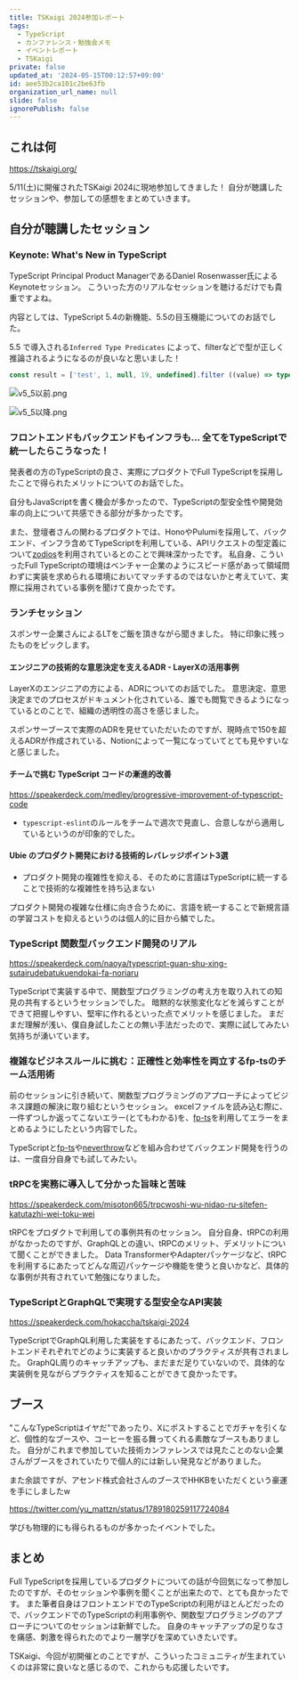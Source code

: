 ```yaml
---
title: TSKaigi 2024参加レポート
tags:
  - TypeScript
  - カンファレンス・勉強会メモ
  - イベントレポート
  - TSKaigi
private: false
updated_at: '2024-05-15T00:12:57+09:00'
id: aee53b2ca101c2be63fb
organization_url_name: null
slide: false
ignorePublish: false
---
```

## これは何

https://tskaigi.org/

5/11(土)に開催されたTSKaigi 2024に現地参加してきました！
自分が聴講したセッションや、参加しての感想をまとめていきます。

## 自分が聴講したセッション

### Keynote: What's New in TypeScript

TypeScript Principal Product ManagerであるDaniel Rosenwasser氏によるKeynoteセッション。
こういった方のリアルなセッションを聴けるだけでも貴重ですよね。

内容としては、TypeScript 5.4の新機能、5.5の目玉機能についてのお話でした。

5.5 で導入される`Inferred Type Predicates` によって、filterなどで型が正しく推論されるようになるのが良いなと思いました！

```typescript
const result = ['test', 1, null, 19, undefined].filter ((value) => typeof value === 'number')
```

![v5_5以前.png](https://qiita-image-store.s3.ap-northeast-1.amazonaws.com/0/166596/1bb95626-ad9b-168c-4ef9-a0105a25d70d.png)

![v5_5以降.png](https://qiita-image-store.s3.ap-northeast-1.amazonaws.com/0/166596/08ad86bf-b4a8-d454-5ac9-8bb7de8aea3d.png)

### フロントエンドもバックエンドもインフラも… 全てをTypeScriptで統一したらこうなった！

発表者の方のTypeScriptの良さ、実際にプロダクトでFull TypeScriptを採用したことで得られたメリットについてのお話でした。

自分もJavaScriptを書く機会が多かったので、TypeScriptの型安全性や開発効率の向上について共感できる部分が多かったです。

また、登壇者さんの関わるプロダクトでは、HonoやPulumiを採用して、バックエンド、インフラ含めてTypeScriptを利用している、APIリクエストの型定義について[zodios](https://www.zodios.org/)を利用されているとのことで興味深かったです。
私自身、こういったFull TypeScriptの環境はベンチャー企業のようにスピード感があって領域問わずに実装を求められる環境においてマッチするのではないかと考えていて、実際に採用されている事例を聞けて良かったです。

### ランチセッション

スポンサー企業さんによるLTをご飯を頂きながら聞きました。
特に印象に残ったものをピックします。

#### エンジニアの技術的な意思決定を支えるADR - LayerXの活用事例

LayerXのエンジニアの方による、ADRについてのお話でした。
意思決定、意思決定までのプロセスがドキュメント化されている、誰でも閲覧できるようになっているとのことで、組織の透明性の高さを感じました。

スポンサーブースで実際のADRを見せていただいたのですが、現時点で150を超えるADRが作成されている、Notionによって一覧になっていてとても見やすいなと感じました。

#### チームで挑む TypeScript コードの漸進的改善

https://speakerdeck.com/medley/progressive-improvement-of-typescript-code

- `typescript-eslint`のルールをチームで週次で見直し、合意しながら適用しているというのが印象的でした。

#### Ubie のプロダクト開発における技術的レバレッジポイント3選

- プロダクト開発の複雑性を抑える、そのために言語はTypeScriptに統一することで技術的な複雑性を持ち込まない

プロダクト開発の複雑な仕様に向き合うために、言語を統一することで新規言語の学習コストを抑えるというのは個人的に目から鱗でした。

### TypeScript 関数型バックエンド開発のリアル

https://speakerdeck.com/naoya/typescript-guan-shu-xing-sutairudebatukuendokai-fa-noriaru

TypeScriptで実装する中で、関数型プログラミングの考え方を取り入れての知見の共有するというセッションでした。
暗黙的な状態変化などを減らすことができて把握しやすい、堅牢に作れるといった点でメリットを感じました。
まだまだ理解が浅い、僕自身試したことの無い手法だったので、実際に試してみたい気持ちが湧いています。

### 複雑なビジネスルールに挑む：正確性と効率性を両立するfp-tsのチーム活用術

前のセッションに引き続いて、関数型プログラミングのアプローチによってビジネス課題の解決に取り組むというセッション。
excelファイルを読み込む際に、一件ずつしか返ってこないエラー(とてもわかる)を、[fp-ts](https://gcanti.github.io/fp-ts/)を利用してエラーをまとめるようにしたという内容でした。

TypeScriptと[fp-ts](https://gcanti.github.io/fp-ts/)や[neverthrow](https://github.com/supermacro/neverthrow)などを組み合わせてバックエンド開発を行うのは、一度自分自身でも試してみたい。

### tRPCを実務に導入して分かった旨味と苦味

https://speakerdeck.com/misoton665/trpcwoshi-wu-nidao-ru-sitefen-katutazhi-wei-toku-wei

tRPCをプロダクトで利用しての事例共有のセッション。
自分自身、tRPCの利用がなかったのですが、GraphQLとの違い、tRPCのメリット、デメリットについて聞くことができました。
Data TransformerやAdapterパッケージなど、tRPCを利用するにあたってどんな周辺パッケージや機能を使うと良いかなど、具体的な事例が共有されていて勉強になりました。

### TypeScriptとGraphQLで実現する型安全なAPI実装

https://speakerdeck.com/hokaccha/tskaigi-2024

TypeScriptでGraphQL利用した実装をするにあたって、バックエンド、フロントエンドそれぞれでどのように実装すると良いかのプラクティスが共有されました。
GraphQL周りのキャッチアップも、まだまだ足りていないので、具体的な実装例を見ながらプラクティスを知ることができて良かったです。

## ブース

"こんなTypeScriptはイヤだ"であったり、Xにポストすることでガチャを引くなど、個性的なブースや、コーヒーを振る舞ってくれる素敵なブースもありました。
自分がこれまで参加していた技術カンファレンスでは見たことのない企業さんがブースをされていたりで個人的には新しい発見などがありました。

また余談ですが、アセンド株式会社さんのブースでHHKBをいただくという豪運を手にしましたw

https://twitter.com/yu_mattzn/status/1789180259117724084

学びも物理的にも得られるものが多かったイベントでした。

## まとめ

Full TypeScriptを採用しているプロダクトについての話が今回気になって参加したのですが、そのセッションや事例を聞くことが出来たので、とても良かったです。
また筆者自身はフロントエンドでのTypeScriptの利用がほとんどだったので、バックエンドでのTypeScriptの利用事例や、関数型プログラミングのアプローチについてのセッションは新鮮でした。
自身のキャッチアップの足りなさを痛感、刺激を得られたのでより一層学びを深めていきたいです。

TSKaigi、今回が初開催とのことですが、こういったコミュニティが生まれていくのは非常に良いなと感じるので、これからも応援したいです。

